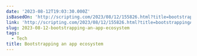 ```yaml
---
date: '2023-08-12T19:03:30.000Z'
isBasedOn: 'http://scripting.com/2023/08/12/155826.html?title=bootstrappingAnAppEcosystem'
link: 'http://scripting.com/2023/08/12/155826.html?title=bootstrappingAnAppEcosystem'
slug: 2023-08-12-bootstrapping-an-app-ecosystem
tags:
  - Tech
title: Bootstrapping an app ecosystem
---
```


